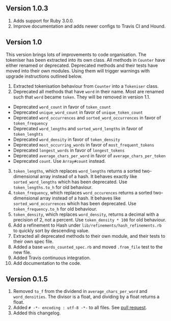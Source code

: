 ## Version 1.0.3

1. Adds support for Ruby 3.0.0.
2. Improve documentation and adds newer configs to Travis CI and Hound.

## Version 1.0

This version brings lots of improvements to code organisation. The tokeniser has been extracted into its own class. All methods in `Counter` have either renamed or deprecated. Deprecated methods and their tests have moved into their own modules. Using them will trigger warnings with upgrade instructions outlined below.

1. Extracted tokenisation behaviour from `Counter` into a `Tokeniser` class.
2. Deprecated all methods that have `word` in their name. Most are renamed such that `word` became `token`. They will be removed in version 1.1.
  - Deprecated `word_count` in favor of `token_count`
  - Deprecated `unique_word_count` in favor of `unique_token_count`
  - Deprecated `word_occurrences` and `sorted_word_occurrences` in favor of `token_frequency`
  - Deprecated `word_lengths` and `sorted_word_lengths` in favor of `token_lenghts`
  - Deprecated `word_density` in favor of `token_density`
  - Deprecated `most_occurring_words` in favor of `most_frequent_tokens`
  - Deprecated `longest_words` in favor of `longest_tokens`
  - Deprecated `average_chars_per_word` in favor of `average_chars_per_token`
  - Deprecated `count`. Use `Array#count` instead.
3. `token_lengths`, which replaces `word_lengths` returns a sorted two-dimensional array instead of a hash. It behaves exactly like `sorted_word_lengths` which has been deprecated. Use `token_lengths.to_h` for old behaviour.
4. `token_frequency`, which replaces `word_occurences` returns a sorted two-dimensional array instead of a hash. It behaves like `sorted_word_occurrences` which has been deprecated. Use `token_frequency.to_h` for old behaviour.
5. `token_density`, which replaces `word_density`, returns a decimal with a precision of 2, not a percent. Use `token_density * 100` for old behaviour.
6. Add a refinement to Hash under `lib/refinements/hash_refinements.rb` to quickly sort by descending value.
7. Extracted all deprecated methods to their own module, and their tests to their own spec file.
8. Added a base `words_counted_spec.rb` and moved `.from_file` test to the new file.
9. Added Travis continuous integration.
10. Add documentation to the code.

## Version 0.1.5

1. Removed `to_f` from the dividend in `average_chars_per_word` and `word_densities`. The divisor is a float, and dividing by a float returns a float.
2. Added `# -*- encoding : utf-8 -*-` to all files. See [pull request][1].
3. Added this changelog.

  [1]: https://github.com/abitdodgy/words_counted/pull/12
